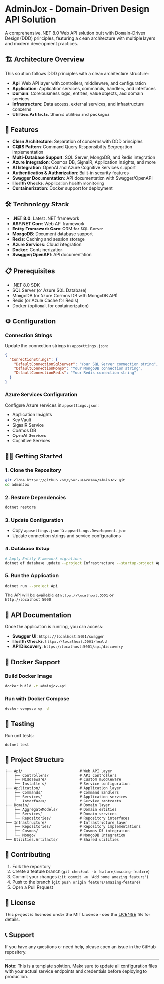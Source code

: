 # AdminJox - Domain-Driven Design API Solution

A comprehensive .NET 8.0 Web API solution built with Domain-Driven Design (DDD) principles, featuring a clean architecture with multiple layers and modern development practices.

## 🏗️ Architecture Overview

This solution follows DDD principles with a clean architecture structure:

- **Api**: Web API layer with controllers, middleware, and configuration
- **Application**: Application services, commands, handlers, and interfaces
- **Domain**: Core business logic, entities, value objects, and domain services
- **Infrastructure**: Data access, external services, and infrastructure concerns
- **Utilities.Artifacts**: Shared utilities and packages

## 🚀 Features

- **Clean Architecture**: Separation of concerns with DDD principles
- **CQRS Pattern**: Command Query Responsibility Segregation implementation
- **Multi-Database Support**: SQL Server, MongoDB, and Redis integration
- **Azure Integration**: Cosmos DB, SignalR, Application Insights, and more
- **AI Integration**: OpenAI and Azure Cognitive Services support
- **Authentication & Authorization**: Built-in security features
- **Swagger Documentation**: API documentation with Swagger/OpenAPI
- **Health Checks**: Application health monitoring
- **Containerization**: Docker support for deployment

## 🛠️ Technology Stack

- **.NET 8.0**: Latest .NET framework
- **ASP.NET Core**: Web API framework
- **Entity Framework Core**: ORM for SQL Server
- **MongoDB**: Document database support
- **Redis**: Caching and session storage
- **Azure Services**: Cloud integration
- **Docker**: Containerization
- **Swagger/OpenAPI**: API documentation

## 📋 Prerequisites

- .NET 8.0 SDK
- SQL Server (or Azure SQL Database)
- MongoDB (or Azure Cosmos DB with MongoDB API)
- Redis (or Azure Cache for Redis)
- Docker (optional, for containerization)

## ⚙️ Configuration

### Connection Strings

Update the connection strings in `appsettings.json`:

```json
{
  "ConnectionStrings": {
    "DefaultConnectionSqlServer": "Your SQL Server connection string",
    "DefaultConnectionMongo": "Your MongoDB connection string", 
    "DefaultConnectionRedis": "Your Redis connection string"
  }
}
```

### Azure Services Configuration

Configure Azure services in `appsettings.json`:

- Application Insights
- Key Vault
- SignalR Service
- Cosmos DB
- OpenAI Services
- Cognitive Services

## 🏃‍♂️ Getting Started

### 1. Clone the Repository
```bash
git clone https://github.com/your-username/adminJox.git
cd adminJox
```

### 2. Restore Dependencies
```bash
dotnet restore
```

### 3. Update Configuration
- Copy `appsettings.json` to `appsettings.Development.json`
- Update connection strings and service configurations

### 4. Database Setup
```bash
# Apply Entity Framework migrations
dotnet ef database update --project Infrastructure --startup-project Api
```

### 5. Run the Application
```bash
dotnet run --project Api
```

The API will be available at `https://localhost:5001` or `http://localhost:5000`

## 📖 API Documentation

Once the application is running, you can access:

- **Swagger UI**: `https://localhost:5001/swagger`
- **Health Checks**: `https://localhost:5001/health`
- **API Discovery**: `https://localhost:5001/api/discovery`

## 🐳 Docker Support

### Build Docker Image
```bash
docker build -t adminjox-api .
```

### Run with Docker Compose
```bash
docker-compose up -d
```

## 🧪 Testing

Run unit tests:
```bash
dotnet test
```

## 📁 Project Structure

```
├── Api/                          # Web API layer
│   ├── Controllers/              # API controllers
│   ├── Middleware/               # Custom middleware
│   └── Installers/               # Service configuration
├── Application/                  # Application layer
│   ├── Commands/                 # Command handlers
│   ├── Services/                 # Application services
│   └── Interfaces/               # Service contracts
├── Domain/                       # Domain layer
│   ├── AggregateModels/          # Domain entities
│   ├── Services/                 # Domain services
│   └── Repositories/             # Repository interfaces
├── Infrastructure/               # Infrastructure layer
│   ├── Repositories/             # Repository implementations
│   ├── Cosmos/                   # Cosmos DB integration
│   └── Mongo/                    # MongoDB integration
└── Utilities.Artifacts/          # Shared utilities
```

## 🤝 Contributing

1. Fork the repository
2. Create a feature branch (`git checkout -b feature/amazing-feature`)
3. Commit your changes (`git commit -m 'Add some amazing feature'`)
4. Push to the branch (`git push origin feature/amazing-feature`)
5. Open a Pull Request

## 📝 License

This project is licensed under the MIT License - see the [LICENSE](LICENSE) file for details.

## 📞 Support

If you have any questions or need help, please open an issue in the GitHub repository.

---

**Note**: This is a template solution. Make sure to update all configuration files with your actual service endpoints and credentials before deploying to production.
